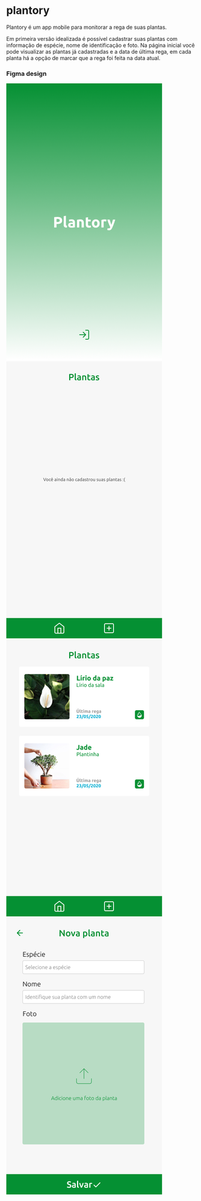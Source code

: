 # plantory
Plantory é um app mobile para monitorar a rega de suas plantas.  

Em primeira versão idealizada é possível cadastrar suas plantas com informação de espécie, nome de identificação e foto. Na página inicial você pode visualizar as plantas já cadastradas e a data de última rega, em cada planta há a opção de marcar que a rega foi feita na data atual. 

### Figma design
![initial screen](https://github.com/PooWoox/plantory/blob/master/Figma%20design/1%20-%20Initial%20screen.png?raw=true) ![Home 1](https://github.com/PooWoox/plantory/blob/master/Figma%20design/2%20-%20Home%20(no%20plants).png?raw=true) ![Home 2](https://github.com/PooWoox/plantory/blob/master/Figma%20design/3%20-%20Home%20(with%20plants).png?raw=true) ![Add plant](https://github.com/PooWoox/plantory/blob/master/Figma%20design/4%20-%20Add%20plant.png?raw=true)
